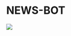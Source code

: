 # NEWS-BOT

<a href="https://heroku.com/deploy?template=https://github.com/sassy-os/NeWs-BoT"><img src="https://www.herokucdn.com/deploy/button.svg"></a>
  
